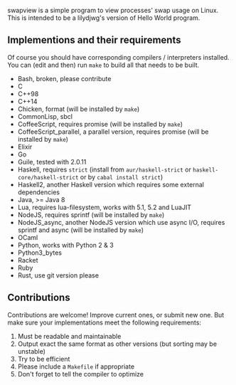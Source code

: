 swapview is a simple program to view processes' swap usage on Linux. This is intended to be a lilydjwg's version of Hello World program.

Implementions and their requirements
----

Of course you should have corresponding compilers / interpreters installed.
You can (edit and then) run `make` to build all that needs to be built.

* Bash, broken, please contribute
* C
* C++98
* C++14
* Chicken, format (will be installed by `make`)
* CommonLisp, sbcl
* CoffeeScript, requires promise (will be installed by `make`)
* CoffeeScript_parallel, a parallel version, requires promise (will be installed by `make`)
* Elixir
* Go
* Guile, tested with 2.0.11
* Haskell, requires `strict` (install from `aur/haskell-strict` or `haskell-core/haskell-strict` or by `cabal install strict`)
* Haskell2, another Haskell version which requires some external dependencies
* Java, >= Java 8
* Lua, requires lua-filesystem, works with 5.1, 5.2 and LuaJIT
* NodeJS, requires sprintf (will be installed by `make`)
* NodeJS_async, another NodeJS version which use async I/O, requires sprintf and async (will be installed by `make`)
* OCaml
* Python, works with Python 2 & 3
* Python3_bytes
* Racket
* Ruby
* Rust, use git version please

Contributions
----

Contributions are welcome! Improve current ones, or submit new one. But make
sure your implementations meet the following requirements:

1. Must be readable and maintainable
2. Output exact the same format as other versions (but sorting may be
   unstable)
3. Try to be efficient
4. Please include a `Makefile` if appropriate
5. Don't forget to tell the compiler to optimize
